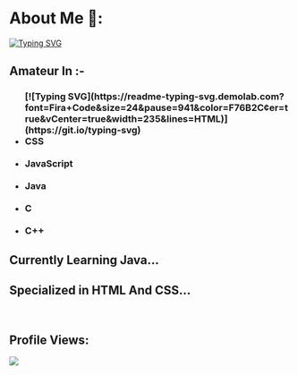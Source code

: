 
<html>
  <head>
    
  </head>
  <body>
    <h1> About Me 📇: </h1>
    <a href="https://git.io/typing-svg"><img src="https://readme-typing-svg.demolab.com?font=Fira+Code&size=22&pause=968&color=3BC0F7&width=435&lines=Hi+I+Am+Sounak;A+Computer+Applications+Student;Coding+Only+For+Fun;Experienced+Webpage+Designer" alt="Typing SVG" /></a>
    <h2>Amateur In :-</h2>
<h3>
    <ul>
      [![Typing SVG](https://readme-typing-svg.demolab.com?font=Fira+Code&size=24&pause=941&color=F76B2C&center=true&vCenter=true&width=235&lines=HTML)](https://git.io/typing-svg)
<br>
      <li>CSS</li>
<br>
      <li>JavaScript</li>
<br>
      <li>Java</li>
<br>
      <li>C</li>
<br>
      <li>C++</li>
    </ul>
</h3>
    <h2>Currently Learning Java...</h2>
    <h2>Specialized in HTML And CSS...</h2>
<br>
<h2>Profile Views:</h2>
<a href="https://visitcount.itsvg.in">
  <img src="https://visitcount.itsvg.in/api?id=sounaksarbadhikary&label=156&color=1&icon=0&pretty=false" />
</a>
  </body>
</html>

<!---
sounaksarbadhikary/sounaksarbadhikary is a ✨ special ✨ repository because its `README.md` (this file) appears on your GitHub profile.
You can click the Preview link to take a look at your changes.
--->
